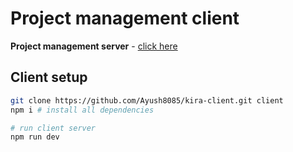 # Project management client

<b>Project management server</b> - <a href="https://github.com/Ayush8085/kira-server">click here</a>

## Client setup
```bash
git clone https://github.com/Ayush8085/kira-client.git client
npm i # install all dependencies

# run client server
npm run dev
```